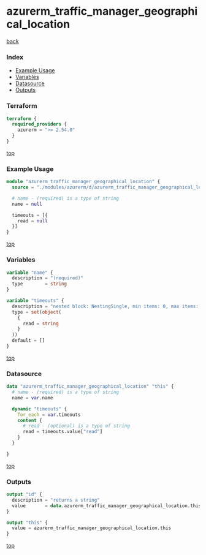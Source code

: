 # azurerm_traffic_manager_geographical_location

[back](../azurerm.md)

### Index

- [Example Usage](#example-usage)
- [Variables](#variables)
- [Datasource](#datasource)
- [Outputs](#outputs)

### Terraform

```terraform
terraform {
  required_providers {
    azurerm = ">= 2.54.0"
  }
}
```

[top](#index)

### Example Usage

```terraform
module "azurerm_traffic_manager_geographical_location" {
  source = "./modules/azurerm/d/azurerm_traffic_manager_geographical_location"

  # name - (required) is a type of string
  name = null

  timeouts = [{
    read = null
  }]
}
```

[top](#index)

### Variables

```terraform
variable "name" {
  description = "(required)"
  type        = string
}

variable "timeouts" {
  description = "nested block: NestingSingle, min items: 0, max items: 0"
  type = set(object(
    {
      read = string
    }
  ))
  default = []
}
```

[top](#index)

### Datasource

```terraform
data "azurerm_traffic_manager_geographical_location" "this" {
  # name - (required) is a type of string
  name = var.name

  dynamic "timeouts" {
    for_each = var.timeouts
    content {
      # read - (optional) is a type of string
      read = timeouts.value["read"]
    }
  }

}
```

[top](#index)

### Outputs

```terraform
output "id" {
  description = "returns a string"
  value       = data.azurerm_traffic_manager_geographical_location.this.id
}

output "this" {
  value = azurerm_traffic_manager_geographical_location.this
}
```

[top](#index)